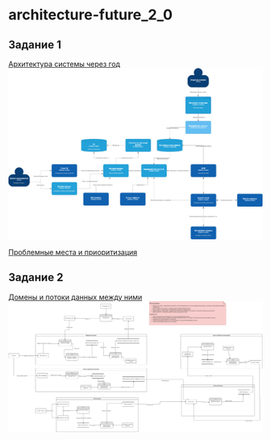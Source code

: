 # architecture-future_2_0

## Задание 1

[Архитектура системы через год](Task1/container.drawio)
![](Task1/container.drawio.png)

[Проблемные места и приоритизация](Task1/problems.md)

## Задание 2

[Домены и потоки данных между ними](Task2/dataFlowDiagram.drawio)
![](Task2/dataFlowDiagram.drawio.png)